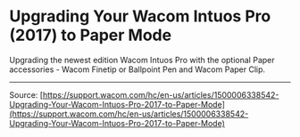 # Upgrading Your Wacom Intuos Pro (2017) to Paper Mode

Upgrading the newest edition Wacom Intuos Pro with the optional Paper accessories - Wacom Finetip or Ballpoint Pen and Wacom Paper Clip.

---
Source: [https://support.wacom.com/hc/en-us/articles/1500006338542-Upgrading-Your-Wacom-Intuos-Pro-2017-to-Paper-Mode](https://support.wacom.com/hc/en-us/articles/1500006338542-Upgrading-Your-Wacom-Intuos-Pro-2017-to-Paper-Mode)
